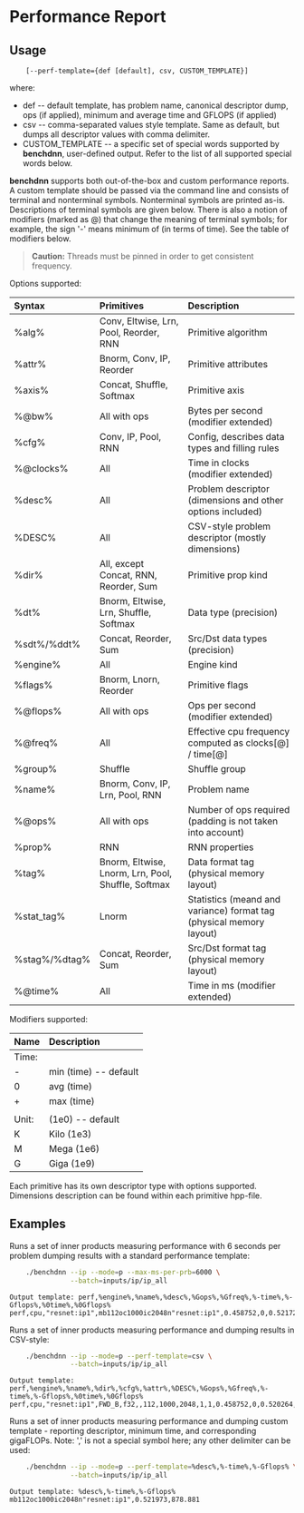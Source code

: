 # Performance Report

## Usage
```
    [--perf-template={def [default], csv, CUSTOM_TEMPLATE}]
```

where:
 - def -- default template, has problem name, canonical descriptor dump, ops
            (if applied), minimum and average time and GFLOPS (if applied)
 - csv -- comma-separated values style template. Same as default, but dumps
            all descriptor values with comma delimiter.
 - CUSTOM_TEMPLATE -- a specific set of special words supported by **benchdnn**,
            user-defined output. Refer to the list of all supported special
            words below.


**benchdnn** supports both out-of-the-box and custom performance reports.
A custom template should be passed via the command line and consists of terminal
and nonterminal symbols.
Nonterminal symbols are printed as-is.
Descriptions of terminal symbols are given below.
There is also a notion of modifiers (marked as @) that change the meaning of
terminal symbols; for example, the sign '-' means minimum of (in terms of time).
See the table of modifiers below.

> **Caution:** Threads must be pinned in order to get consistent frequency.

Options supported:

| Syntax        | Primitives                                         | Description
| :--           | :--                                                | :--
| %alg%         | Conv, Eltwise, Lrn, Pool, Reorder, RNN             | Primitive algorithm
| %attr%        | Bnorm, Conv, IP, Reorder                           | Primitive attributes
| %axis%        | Concat, Shuffle, Softmax                           | Primitive axis
| %@bw%         | All with ops                                       | Bytes per second (modifier extended)
| %cfg%         | Conv, IP, Pool, RNN                                | Config, describes data types and filling rules
| %@clocks%     | All                                                | Time in clocks (modifier extended)
| %desc%        | All                                                | Problem descriptor (dimensions and other options included)
| %DESC%        | All                                                | CSV-style problem descriptor (mostly dimensions)
| %dir%         | All, except Concat, RNN, Reorder, Sum              | Primitive prop kind
| %dt%          | Bnorm, Eltwise, Lrn, Shuffle, Softmax              | Data type (precision)
| %sdt%/%ddt%   | Concat, Reorder, Sum                               | Src/Dst data types (precision)
| %engine%      | All                                                | Engine kind
| %flags%       | Bnorm, Lnorn, Reorder                              | Primitive flags
| %@flops%      | All with ops                                       | Ops per second (modifier extended)
| %@freq%       | All                                                | Effective cpu frequency computed as clocks[@] / time[@]
| %group%       | Shuffle                                            | Shuffle group
| %name%        | Bnorm, Conv, IP, Lrn, Pool, RNN                    | Problem name
| %@ops%        | All with ops                                       | Number of ops required (padding is not taken into account)
| %prop%        | RNN                                                | RNN properties
| %tag%         | Bnorm, Eltwise, Lnorm, Lrn, Pool, Shuffle, Softmax | Data format tag (physical memory layout)
| %stat_tag%    | Lnorm                                              | Statistics (meand and variance) format tag (physical memory layout)
| %stag%/%dtag% | Concat, Reorder, Sum                               | Src/Dst format tag (physical memory layout)
| %@time%       | All                                                | Time in ms (modifier extended)

Modifiers supported:

| Name  | Description
| :--   | :--
| Time: |
| -     | min (time) -- default
| 0     | avg (time)
| +     | max (time)
|       |
| Unit: |      (1e0) -- default
| K     | Kilo (1e3)
| M     | Mega (1e6)
| G     | Giga (1e9)

Each primitive has its own descriptor type with options supported. Dimensions
description can be found within each primitive hpp-file.


## Examples

Runs a set of inner products measuring performance with 6 seconds per problem
dumping results with a standard performance template:
``` sh
    ./benchdnn --ip --mode=p --max-ms-per-prb=6000 \
               --batch=inputs/ip/ip_all
```
```
Output template: perf,%engine%,%name%,%desc%,%Gops%,%Gfreq%,%-time%,%-Gflops%,%0time%,%0Gflops%
perf,cpu,"resnet:ip1",mb112oc1000ic2048n"resnet:ip1",0.458752,0,0.521729,879.293,0.576451,795.822
```

Runs a set of inner products measuring performance and dumping results in
CSV-style:
``` sh
    ./benchdnn --ip --mode=p --perf-template=csv \
               --batch=inputs/ip/ip_all
```
```
Output template: perf,%engine%,%name%,%dir%,%cfg%,%attr%,%DESC%,%Gops%,%Gfreq%,%-time%,%-Gflops%,%0time%,%0Gflops%
perf,cpu,"resnet:ip1",FWD_B,f32,,112,1000,2048,1,1,0.458752,0,0.520264,881.768,0.564043,813.328
```

Runs a set of inner products measuring performance and dumping custom template -
reporting descriptor, minimum time, and corresponding gigaFLOPs. Note: ',' is
not a special symbol here; any other delimiter can be used:
``` sh
    ./benchdnn --ip --mode=p --perf-template=%desc%,%-time%,%-Gflops% \
               --batch=inputs/ip/ip_all
```
```
Output template: %desc%,%-time%,%-Gflops%
mb112oc1000ic2048n"resnet:ip1",0.521973,878.881
```
